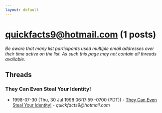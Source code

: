 ```yaml
---
layout: default
---
```


# quickfacts9@hotmail.com (1 posts)

_Be aware that many list participants used multiple email addresses over their time active on the list. As such this page may not contain all threads available._

## Threads

### They Can Even Steal Your Identity!
+ 1998-07-30 (Thu, 30 Jul 1998 06:17:59 -0700 (PDT)) - [They Can Even Steal Your Identity!](/archive/1998/07/536d42c3e8d2506f6bdc1f316dd7d9b05cdfa78c217fa3c364d639d4a010cd85) - _quickfacts9@hotmail.com_

